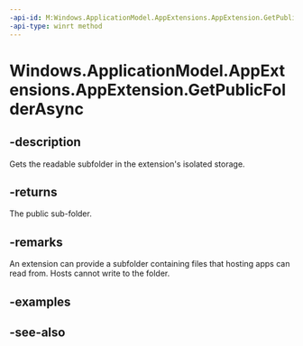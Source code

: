 ----api-id: M:Windows.ApplicationModel.AppExtensions.AppExtension.GetPublicFolderAsync
-api-type: winrt method
---<!-- Method syntaxpublic Windows.Foundation.IAsyncOperation<Windows.Storage.StorageFolder> GetPublicFolderAsync()--># Windows.ApplicationModel.AppExtensions.AppExtension.GetPublicFolderAsync## -descriptionGets the readable subfolder in the extension's isolated storage.## -returnsThe public sub-folder.## -remarksAn extension can provide a subfolder containing files that hosting apps can read from. Hosts cannot write to the folder.## -examples## -see-also